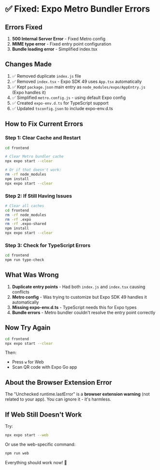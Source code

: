 # ✅ Fixed: Expo Metro Bundler Errors

## Errors Fixed

1. **500 Internal Server Error** - Fixed Metro config
2. **MIME type error** - Fixed entry point configuration
3. **Bundle loading error** - Simplified index.tsx

## Changes Made

1. ✅ Removed duplicate `index.js` file
2. ✅ Removed `index.tsx` - Expo SDK 49 uses `App.tsx` automatically
3. ✅ Kept `package.json` main entry as `node_modules/expo/AppEntry.js` (Expo handles it)
4. ✅ Simplified `metro.config.js` - using default Expo config
5. ✅ Created `expo-env.d.ts` for TypeScript support
6. ✅ Updated `tsconfig.json` to include expo-env.d.ts

## How to Fix Current Errors

### Step 1: Clear Cache and Restart

```bash
cd frontend

# Clear Metro bundler cache
npx expo start --clear

# Or if that doesn't work:
rm -rf node_modules
npm install
npx expo start --clear
```

### Step 2: If Still Having Issues

```bash
# Clear all caches
cd frontend
rm -rf node_modules
rm -rf .expo
rm -rf .expo-shared
npm install
npx expo start --clear
```

### Step 3: Check for TypeScript Errors

```bash
cd frontend
npm run type-check
```

## What Was Wrong

1. **Duplicate entry points** - Had both `index.js` and `index.tsx` causing conflicts
2. **Metro config** - Was trying to customize but Expo SDK 49 handles it automatically
3. **Missing expo-env.d.ts** - TypeScript needs this for Expo types
4. **Bundle errors** - Metro bundler couldn't resolve the entry point correctly

## Now Try Again

```bash
cd frontend
npx expo start --clear
```

Then:
- Press `w` for Web
- Scan QR code with Expo Go app

## About the Browser Extension Error

The "Unchecked runtime.lastError" is a **browser extension warning** (not related to your app). You can ignore it - it's harmless.

## If Web Still Doesn't Work

Try:
```bash
npx expo start --web
```

Or use the web-specific command:
```bash
npm run web
```

Everything should work now! 🚀

